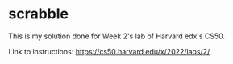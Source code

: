 # scrabble

This is my solution done for Week 2's lab of Harvard edx's CS50.

Link to instructions: https://cs50.harvard.edu/x/2022/labs/2/
